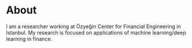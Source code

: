 # About

I am a researcher working at Özyeğin Center for Financial Engineering in Istanbul. My research is focused on applications of machine learning/deep learning in finance.

